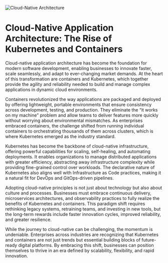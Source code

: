 ![Cloud-Native Architecture](https://successive.tech/wp-content/uploads/2023/07/A-Reference-Architecture-For-Implementing-Cloud-Native-Application-Architecture-1024x596.png)

# Cloud-Native Application Architecture: The Rise of Kubernetes and Containers

Cloud-native application architecture has become the foundation for modern software development, enabling businesses to innovate faster, scale seamlessly, and adapt to ever-changing market demands. At the heart of this transformation are containers and Kubernetes, which together provide the agility and reliability needed to build and manage complex applications in dynamic cloud environments.

Containers revolutionized the way applications are packaged and deployed by offering lightweight, portable environments that ensure consistency across development, testing, and production. They eliminate the “it works on my machine” problem and allow teams to deliver features more quickly without worrying about environmental mismatches. As enterprises embraced containers, the challenge shifted from running individual containers to orchestrating thousands of them across clusters, which is where Kubernetes emerged as the industry standard.

Kubernetes has become the backbone of cloud-native infrastructure, offering powerful capabilities for scaling, self-healing, and automating deployments. It enables organizations to manage distributed applications with greater efficiency, abstracting away infrastructure complexity while providing fine-grained control over workloads. The declarative nature of Kubernetes also aligns well with Infrastructure as Code practices, making it a natural fit for DevOps and GitOps-driven pipelines.

Adopting cloud-native principles is not just about technology but also about culture and processes. Businesses must embrace continuous delivery, microservices architectures, and observability practices to fully realize the benefits of Kubernetes and containers. This paradigm shift requires rethinking legacy systems, retraining teams, and investing in new tools, but the long-term rewards include faster innovation cycles, improved reliability, and greater resilience.

While the journey to cloud-native can be challenging, the momentum is undeniable. Enterprises across industries are recognizing that Kubernetes and containers are not just trends but essential building blocks of future-ready digital platforms. By embracing this shift, businesses can position themselves to thrive in an era defined by scalability, flexibility, and rapid innovation.
